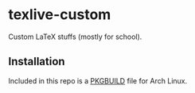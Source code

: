 texlive-custom
==============
Custom LaTeX stuffs (mostly for school). 

Installation 
------------
Included in this repo is a [PKGBUILD](./PKGBUILD) file for Arch Linux.
